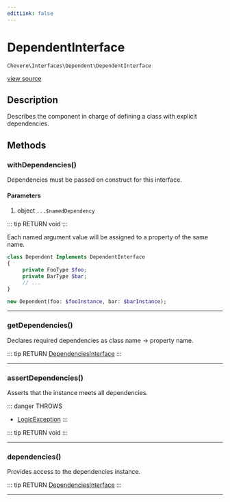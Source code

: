 ```yaml
---
editLink: false
---
```


# DependentInterface

`Chevere\Interfaces\Dependent\DependentInterface`

[view source](https://github.com/chevere/chevere/blob/master/src/Chevere/Interfaces/Dependent/DependentInterface.php)

## Description

Describes the component in charge of defining a class with explicit dependencies.

## Methods

### withDependencies()

Dependencies must be passed on construct for this interface.

#### Parameters

1. object `...$namedDependency`

::: tip RETURN
void
:::

Each named argument value will be assigned to a property of the
same name.

```php
class Dependent Implements DependentInterface
{
     private FooType $foo;
     private BarType $bar;
     // ...
}

new Dependent(foo: $fooInstance, bar: $barInstance);
```

---

### getDependencies()

Declares required dependencies as class name -> property name.

::: tip RETURN
[DependenciesInterface](./DependenciesInterface.md)
:::

---

### assertDependencies()

Asserts that the instance meets all dependencies.

::: danger THROWS
- [LogicException](../../Exceptions/Core/LogicException.md) 
:::

::: tip RETURN
void
:::

---

### dependencies()

Provides access to the dependencies instance.

::: tip RETURN
[DependenciesInterface](./DependenciesInterface.md)
:::

---
